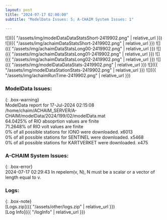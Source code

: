 ```yaml
---
layout: post
title: "2024-07-17 02:00:00"
subtitle: "ModelData Issues: 5; A-CHAIM System Issues: 1"

---
```


![]({{ "/assets/img/modelDataDataStatsShort-2419902.png" | relative_url }})
![]({{ "/assets/img/achaimDataStatsShort-2419902.png" | relative_url }})
![]({{ "/assets/img/achaimDataStatsLong00-2419902.png" | relative_url }})
![]({{ "/assets/img/achaimDataStatsLong01-2419902.png" | relative_url }})
![]({{ "/assets/img/achaimDataStatsLong02-2419902.png" | relative_url }})
![]({{ "/assets/img/modelDataDataStats-2419902.png" | relative_url }})
![]({{ "/assets/img/modelDataStationStats-2419902.png" | relative_url }})
![]({{ "/assets/img/achaimRunTime-2419902.png" | relative_url }})


### ModelData Issues:  
  
{: .box-warning}  
 ModelData report for 17-Jul-2024 02:15:08   
 /home/chaim/ACHAIM_SERVER/A-CHAIM/modelData/2024/199/02/modelData.mat   
 64.0425% of RIO absoprtion values are finite   
 71.2648% of RIO volt values are finite   
 0% of all possible stations for IONO were downloaded. x6013   
 0% of all possible stations for SENTINEL were downloaded. x5468   
 0% of all possible stations for KARTVERKET were downloaded. x475   
  
### A-CHAIM System Issues:  
  
{: .box-error}  
2024-07-17 02:29:43 In repelem(v, N), N must be a scalar or a vector of length equal to v.  

### Logs:  
  
{: .box-note}  
[Logs.zip]({{ "/assets/other/logs.zip" | relative_url }})  
[Log Info]({{ "/logInfo" | relative_url }})  
